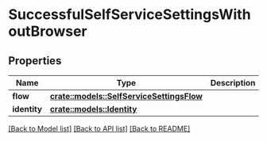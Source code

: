 # SuccessfulSelfServiceSettingsWithoutBrowser

## Properties

Name | Type | Description | Notes
------------ | ------------- | ------------- | -------------
**flow** | [**crate::models::SelfServiceSettingsFlow**](selfServiceSettingsFlow.md) |  | 
**identity** | [**crate::models::Identity**](identity.md) |  | 

[[Back to Model list]](../README.md#documentation-for-models) [[Back to API list]](../README.md#documentation-for-api-endpoints) [[Back to README]](../README.md)


